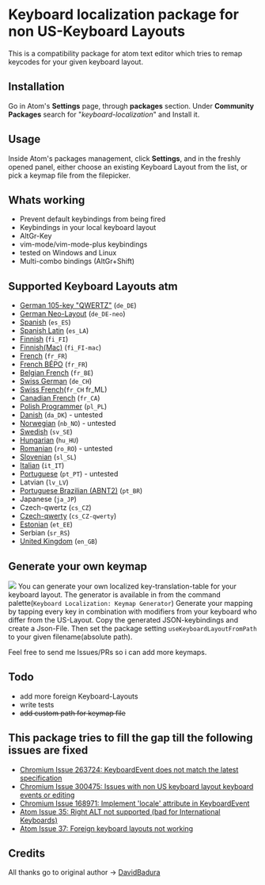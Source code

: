 # Keyboard localization package for non US-Keyboard Layouts
This is a compatibility package for atom text editor which tries to remap keycodes for your given keyboard layout.

## Installation ##
Go in Atom's **Settings** page, through **packages** section. Under **Community Packages** search for "*keyboard-localization*" and Install it.

## Usage ##
Inside Atom's packages management, click **Settings**, and in the freshly opened panel, either choose an existing Keyboard Layout from the list, or pick a keymap file from the filepicker.

## Whats working
* Prevent default keybindings from being fired
* Keybindings in your local keyboard layout
* AltGr-Key
* vim-mode/vim-mode-plus keybindings
* tested on Windows and Linux
* Multi-combo bindings (AltGr+Shift)

## Supported Keyboard Layouts atm
* [German 105-key "QWERTZ"](http://en.wikipedia.org/wiki/File:KB_Germany.svg) (`de_DE`)
* [German Neo-Layout](http://www.neo-layout.org/) (`de_DE-neo`)
* [Spanish](https://www.terena.org/activities/multiling/ml-mua/test/img/kbd_spanish.gif) (`es_ES`)
* [Spanish Latin](http://mylingos.com/keyboards/images/latinamerican.gif) (`es_LA`)
* [Finnish](http://i.stack.imgur.com/leHzl.png) (`fi_FI`)
* [Finnish(Mac)](http://i.stack.imgur.com/leHzl.png) (`fi_FI-mac`)
* [French](https://www.terena.org/activities/multiling/ml-mua/test/img/kbd_french.gif) (`fr_FR`)
* [French BÉPO](http://download.tuxfamily.org/dvorak/wiki/images/Carte-bepo-complete.png) (`fr_FR`)
* [Belgian French](https://upload.wikimedia.org/wikipedia/commons/9/93/Belgian_keyboard_layout.png) (`fr_BE`)
* [Swiss German](https://upload.wikimedia.org/wikipedia/commons/thumb/4/4f/KB_Swiss.svg/450px-KB_Swiss.svg.png) (`de_CH`)
* [Swiss French](https://support.apple.com/en-us/HT201794)(`fr_CH` fr_ML)
* [Canadian French](http://i.stack.imgur.com/ryQxs.png) (`fr_CA`)
* [Polish Programmer](http://upload.wikimedia.org/wikipedia/commons/6/6e/Polish_programmer%27s_layout.PNG) (`pl_PL`)
* [Danish](http://fontmeme.com/images/danish-keyboard-550x183.png) (`da_DK`) - untested
* [Norwegian](http://upload.wikimedia.org/wikipedia/commons/thumb/c/c9/KB_Norway.svg/2000px-KB_Norway.svg.png) (`nb_NO`) - untested
* [Swedish](http://frontype.com/keyboarding/540px-Computer-keyboard-Sweden.svg.png) (`sv_SE`)
* [Hungarian](https://www.terena.org/activities/multiling/ml-mua/test/img/kbd_hungary.gif) (`hu_HU`)
* [Romanian](http://upload.wikimedia.org/wikipedia/commons/f/f0/Romanian-keyboard-layout.png) (`ro_RO`) - untested
* [Slovenian](http://smotko.si/assets/pics/keyboard.png) (`sl_SL`)
* [Italian](https://www.terena.org/activities/multiling/ml-mua/test/img/kbd_italian.gif) (`it_IT`)
* [Portuguese](https://www.terena.org/activities/multiling/ml-mua/test/img/kbd_portug.gif) (`pt_PT`) - untested
* Latvian (`lv_LV`)
* [Portuguese Brazilian (ABNT2)](http://upload.wikimedia.org/wikipedia/commons/thumb/1/17/KB_Portuguese_Brazil.svg/1280px-KB_Portuguese_Brazil.svg.png) (`pt_BR`)
* Japanese (`ja_JP`)
* Czech-qwertz (`cs_CZ`)
* [Czech-qwerty](https://upload.wikimedia.org/wikipedia/commons/thumb/4/48/Qwerty_cz.svg/1000px-Qwerty_cz.svg.png) (`cs_CZ-qwerty`)
* [Estonian](https://upload.wikimedia.org/wikipedia/commons/thumb/9/9e/KB_Estonian.svg/900px-KB_Estonian.svg.png) (`et_EE`)
* Serbian (`sr_RS`)
* [United Kingdom](https://upload.wikimedia.org/wikipedia/commons/thumb/d/da/KB_United_Kingdom.svg/900px-KB_United_Kingdom.svg.png) (`en_GB`)

## Generate your own keymap
![](https://raw.github.com/andischerer/atom-keyboard-localization/master/screenshots/keymap-generator.gif)
You can generate your own localized key-translation-table for your keyboard layout.
The generator is available in from the command palette(`Keyboard Localization: Keymap Generator`)
Generate your mapping by tapping every key in combination with modifiers from your keyboard who differ from the US-Layout.
Copy the generated JSON-keybindings and create a Json-File.
Then set the package setting `useKeyboardLayoutFromPath` to your given filename(absolute path).

Feel free to send me Issues/PRs so i can add more keymaps.

## Todo
* add more foreign Keyboard-Layouts
* write tests
* ~~add custom path for keymap file~~

## This package tries to fill the gap till the following issues are fixed
* [Chromium Issue 263724: KeyboardEvent does not match the latest specification](https://code.google.com/p/chromium/issues/detail?id=263724)
* [Chromium Issue 300475: Issues with non US keyboard layout keyboard events or editing](https://code.google.com/p/chromium/issues/detail?id=300475)
* [Chromium Issue 168971: Implement 'locale' attribute in KeyboardEvent](https://code.google.com/p/chromium/issues/detail?id=168971)
* [Atom Issue 35: Right ALT not supported (bad for International Keyboards)](https://github.com/atom/atom-keymap/issues/35)
* [Atom Issue 37: Foreign keyboard layouts not working](https://github.com/atom/atom-keymap/issues/37)

## Credits
All thanks go to original author -> [DavidBadura](https://github.com/DavidBadura)
